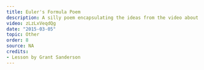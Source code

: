 ```yaml
---
title: Euler's Formula Poem
description: A silly poem encapsulating the ideas from the video about Euler's formula through graph theory.
video: zLzLxVeqdQg
date: "2015-03-05"
topic: Other
order: 8
source: NA
credits:
- Lesson by Grant Sanderson
---
```

